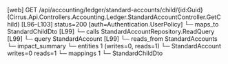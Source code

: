 [web] GET /api/accounting/ledger/standard-accounts/child/{id:Guid}  (Cirrus.Api.Controllers.Accounting.Ledger.StandardAccountController.GetChild)  [L96–L103] status=200 [auth=Authentication.UserPolicy]
  └─ maps_to StandardChildDto [L99]
  └─ calls StandardAccountRepository.ReadQuery [L99]
  └─ query StandardAccount [L99]
    └─ reads_from StandardAccounts
  └─ impact_summary
    └─ entities 1 (writes=0, reads=1)
      └─ StandardAccount writes=0 reads=1
    └─ mappings 1
      └─ StandardChildDto

